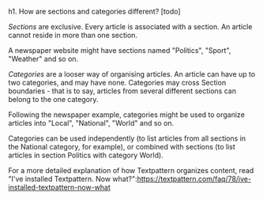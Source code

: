 h1. How are sections and categories different? [todo]

*Sections* are exclusive.  Every article is associated with a section.  An article cannot reside in more than one section.

A newspaper website might have sections named "Politics", "Sport", "Weather" and so on.

*Categories* are a looser way of organising articles.  An article can have up to two categories, and may have none.  Categories may cross Section boundaries - that is to say, articles from several different sections can belong to the one category.

Following the newspaper example, categories might be used to organize articles into "Local", "National", "World" and so on.

Categories can be used independently (to list articles from all sections in the National category, for example), or combined with sections (to list articles in section Politics with category World).

For a more detailed explanation of how Textpattern organizes content, read "I've installed Textpattern. Now what?":https://textpattern.com/faq/78/ive-installed-textpattern-now-what

